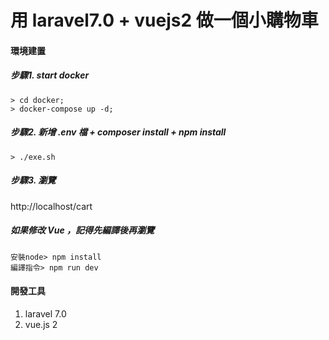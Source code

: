 # 用 laravel7.0 + vuejs2 做一個小購物車

#### 環境建置
##### 步驟1. start docker
```
> cd docker;
> docker-compose up -d;
```

##### 步驟2. 新增 .env 檔 + composer install + npm install

```
> ./exe.sh
```

##### 步驟3. 瀏覽
http://localhost/cart

##### 如果修改 Vue ，記得先編譯後再瀏覽
```
安裝node> npm install
編譯指令> npm run dev
```

#### 開發工具
1. laravel 7.0
2. vue.js 2